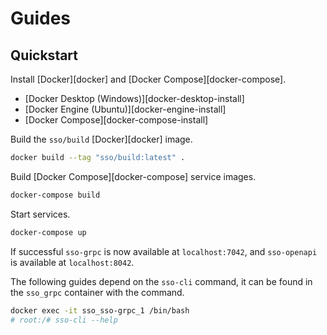 # Guides

## Quickstart

Install [Docker][docker] and [Docker Compose][docker-compose].

- [Docker Desktop (Windows)][docker-desktop-install]
- [Docker Engine (Ubuntu)][docker-engine-install]
- [Docker Compose][docker-compose-install]

Build the `sso/build` [Docker][docker] image.

```bash
docker build --tag "sso/build:latest" .
```

Build [Docker Compose][docker-compose] service images.

```bash
docker-compose build
```

Start services.

```bash
docker-compose up
```

If successful `sso-grpc` is now available at `localhost:7042`, and `sso-openapi` is available at `localhost:8042`.

The following guides depend on the `sso-cli` command, it can be found in the `sso_grpc` container with the command.

```bash
docker exec -it sso_sso-grpc_1 /bin/bash
# root:/# sso-cli --help
```
